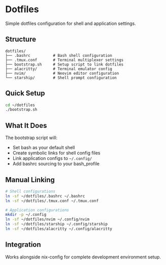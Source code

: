 # Dotfiles

Simple dotfiles configuration for shell and application settings.

## Structure

```
dotfiles/
├── .bashrc          # Bash shell configuration
├── .tmux.conf       # Terminal multiplexer settings
├── bootstrap.sh     # Setup script to link dotfiles
├── alacritty/       # Terminal emulator config
├── nvim/            # Neovim editor configuration
└── starship/        # Shell prompt configuration
```

## Quick Setup

```bash
cd ~/dotfiles
./bootstrap.sh
```

## What It Does

The bootstrap script will:
- Set bash as your default shell
- Create symbolic links for shell config files
- Link application configs to `~/.config/`
- Add bashrc sourcing to your bash_profile

## Manual Linking

```bash
# Shell configurations
ln -sf ~/dotfiles/.bashrc ~/.bashrc
ln -sf ~/dotfiles/.tmux.conf ~/.tmux.conf

# Application configurations
mkdir -p ~/.config
ln -sf ~/dotfiles/nvim ~/.config/nvim
ln -sf ~/dotfiles/starship ~/.config/starship
ln -sf ~/dotfiles/alacritty ~/.config/alacritty
```

## Integration

Works alongside nix-config for complete development environment setup.
